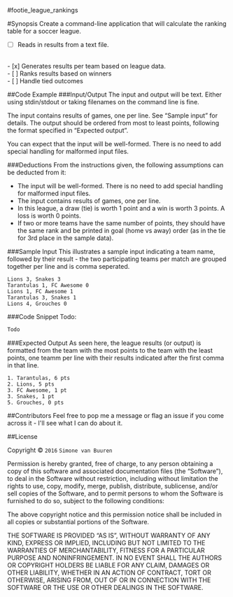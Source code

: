 #footie_league_rankings

#Synopsis
Create a command-line application that will calculate the ranking table for a soccer league.
<br>
- [ ] Reads in results from a text file.
<br>
- [x] Generates results per team based on league data.
<br>
- [ ] Ranks results based on winners
<br>
- [ ] Handle tied outcomes

##Code Example
###Input/Output
The input and output will be text. Either using stdin/stdout or taking filenames on the command line is fine.

The input contains results of games, one per line. See “Sample input” for details.
The output should be ordered from most to least points, following the format specified in “Expected output”.

You can expect that the input will be well-formed. There is no need to add special handling for malformed input files.

###Deductions
From the instructions given, the following assumptions can be deducted from it:
- The input will be well-formed. There is no need to add special handling for malformed input files.
- The input contains results of games, one per line.
- In this league, a draw (tie) is worth 1 point and a win is worth 3 points. A loss is worth 0 points.
- If two or more teams have the same number of points, they should have the same rank and be printed in goal (home vs away) order (as in the tie for 3rd place in the sample data).

###Sample Input
This illustrates a sample input indicating a team name, followed by their result - the two participating teams per match are grouped together per line and is comma seperated.

```
Lions 3, Snakes 3
Tarantulas 1, FC Awesome 0
Lions 1, FC Awesome 1
Tarantulas 3, Snakes 1
Lions 4, Grouches 0
```

###Code Snippet
Todo:

```javascript
Todo
```

###Expected Output
As seen here, the league results (or output) is formatted from the team with the most points to the team with the least points, one teamm per line with their results indicated after the first comma in that line.

```
1. Tarantulas, 6 pts
2. Lions, 5 pts
3. FC Awesome, 1 pt
3. Snakes, 1 pt
5. Grouches, 0 pts
```

##Contributors
Feel free to pop me a message or flag an issue if you come across it - I'll see what I can do about it.

##License

Copyright © `2016` `Simone van Buuren`

Permission is hereby granted, free of charge, to any person
obtaining a copy of this software and associated documentation
files (the “Software”), to deal in the Software without
restriction, including without limitation the rights to use,
copy, modify, merge, publish, distribute, sublicense, and/or sell
copies of the Software, and to permit persons to whom the
Software is furnished to do so, subject to the following
conditions:

The above copyright notice and this permission notice shall be
included in all copies or substantial portions of the Software.

THE SOFTWARE IS PROVIDED “AS IS”, WITHOUT WARRANTY OF ANY KIND,
EXPRESS OR IMPLIED, INCLUDING BUT NOT LIMITED TO THE WARRANTIES
OF MERCHANTABILITY, FITNESS FOR A PARTICULAR PURPOSE AND
NONINFRINGEMENT. IN NO EVENT SHALL THE AUTHORS OR COPYRIGHT
HOLDERS BE LIABLE FOR ANY CLAIM, DAMAGES OR OTHER LIABILITY,
WHETHER IN AN ACTION OF CONTRACT, TORT OR OTHERWISE, ARISING
FROM, OUT OF OR IN CONNECTION WITH THE SOFTWARE OR THE USE OR
OTHER DEALINGS IN THE SOFTWARE.